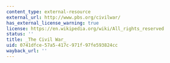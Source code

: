 ```yaml
---
content_type: external-resource
external_url: http://www.pbs.org/civilwar/
has_external_license_warning: true
license: https://en.wikipedia.org/wiki/All_rights_reserved
status: ''
title: _The Civil War_
uid: 0741dfce-57a5-417c-971f-97fe593824cc
wayback_url: ''
---
```

